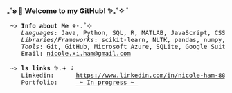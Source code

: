 ### ₊˚ʚ 🌱 Welcome to my GitHub! 𖧧₊˚✧ ﾟ

<pre>
 ~> <strong>Info about Me</strong> ⚘⋆.˚⊹
    <em>Languages</em>: Java, Python, SQL, R, MATLAB, JavaScript, CSS, HTML
    <em>Libraries/Frameworks</em>: scikit-learn, NLTK, pandas, numpy, beautiful soup, matplotlib, seaborn, regex, react, bootstrap
    <em>Tools</em>: Git, GitHub, Microsoft Azure, SQLite, Google Suite, Microsoft Office, Google Sheets, Figma
    Email: <a href="mailto:nicole.xi.ham@gmail.com">nicole.xi.ham@gmail.com</a>

 ~> <strong>ls links</strong> 𖧧.𖥔 ݁₊
    Linkedin:      <a rel=me href="https://www.linkedin.com/in/nicole-ham-80aa99310">https://www.linkedin.com/in/nicole-ham-80aa99310</a>
    Portfolio:     <a href=""> ~ In progress ~ </a>
</pre>
